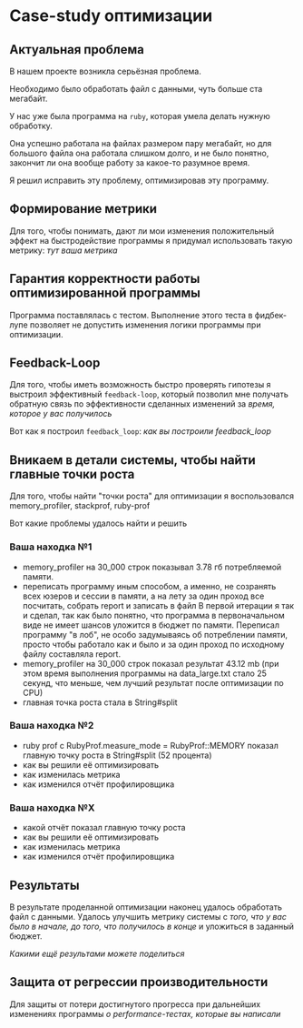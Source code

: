 # Case-study оптимизации

## Актуальная проблема
В нашем проекте возникла серьёзная проблема.

Необходимо было обработать файл с данными, чуть больше ста мегабайт.

У нас уже была программа на `ruby`, которая умела делать нужную обработку.

Она успешно работала на файлах размером пару мегабайт, но для большого файла она работала слишком долго, и не было понятно, закончит ли она вообще работу за какое-то разумное время.

Я решил исправить эту проблему, оптимизировав эту программу.

## Формирование метрики
Для того, чтобы понимать, дают ли мои изменения положительный эффект на быстродействие программы я придумал использовать такую метрику: *тут ваша метрика*

## Гарантия корректности работы оптимизированной программы
Программа поставлялась с тестом. Выполнение этого теста в фидбек-лупе позволяет не допустить изменения логики программы при оптимизации.

## Feedback-Loop
Для того, чтобы иметь возможность быстро проверять гипотезы я выстроил эффективный `feedback-loop`, который позволил мне получать обратную связь по эффективности сделанных изменений за *время, которое у вас получилось*

Вот как я построил `feedback_loop`: *как вы построили feedback_loop*

## Вникаем в детали системы, чтобы найти главные точки роста
Для того, чтобы найти "точки роста" для оптимизации я воспользовался memory_profiler, stackprof, ruby-prof

Вот какие проблемы удалось найти и решить

### Ваша находка №1
- memory_profiler на 30_000 строк показывал 3.78 гб потребляемой памяти.
- переписать программу иным способом, а именно, не созранять всех юзеров и сессии в памяти, а на лету за один проход все посчитать, собрать report и записать в файл
В первой итерации я так и сделал, так как было понятно, что программа в первоначальном виде не имеет шансов уложится в бюджет по памяти.
Переписал программу "в лоб", не особо задумываясь об потреблении памяти, просто чтобы работало как и было и за один проход по исходному файлу составляла report.
- memory_profiler на 30_000 строк показал результат 43.12 mb (при этом время выполнения программы на data_large.txt стало 25 секунд, что меньше, чем лучший результат после оптимизации по CPU)
- главная точка роста стала в String#split

### Ваша находка №2
- ruby prof c RubyProf.measure_mode = RubyProf::MEMORY показал главную точку роста в String#split (52 процента)
- как вы решили её оптимизировать
- как изменилась метрика
- как изменился отчёт профилировщика

### Ваша находка №X
- какой отчёт показал главную точку роста
- как вы решили её оптимизировать
- как изменилась метрика
- как изменился отчёт профилировщика

## Результаты
В результате проделанной оптимизации наконец удалось обработать файл с данными.
Удалось улучшить метрику системы с *того, что у вас было в начале, до того, что получилось в конце* и уложиться в заданный бюджет.

*Какими ещё результами можете поделиться*

## Защита от регрессии производительности
Для защиты от потери достигнутого прогресса при дальнейших изменениях программы *о performance-тестах, которые вы написали*
